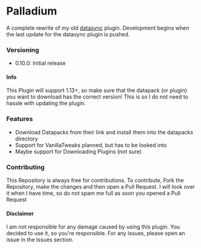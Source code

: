 # Palladium
A complete rewrite of my old [datasync](https://github.com/tornrpg/datasync) plugin. Development begins when the last update for the datasync plugin is pushed.

### Versioning

 - 0.10.0: Initial release

#### Info

This Plugin will support 1.13+, so make sure that the datapack (or plugin) you want to download has the correct version!
This is so I do not need to hassle with updating the plugin.

### Features

 - Download Datapacks from their link and install them into the datapacks directory
 - Support for VanillaTweaks planned, but has to be looked into
 - Maybe support for Downloading Plugins (not sure)

### Contributing

This Repository is always free for contributions. To contribute, Fork the Repository, make the changes and then open a Pull Request. 
I will look over it when I have time, so do not spam me full as soon you opened a Pull Request

#### Disclaimer
I am not responsible for any damage caused by using this plugin. You decided to use it, so you're responsible.
For any issues, please open an issue in the Issues section.

